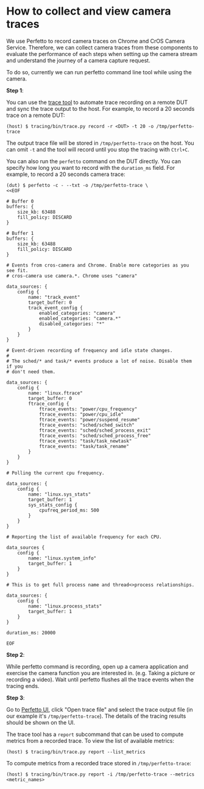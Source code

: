 # How to collect and view camera traces

We use Perfetto to record camera traces on Chrome and CrOS Camera Service.
Therefore, we can collect camera traces from these components to evaluate the
performance of each steps when setting up the camera stream and understand the
journey of a camera capture request.

To do so, currently we can run perfetto command line tool while using the
camera.

**Step 1**:

You can use the [trace tool](../tracing/bin/trace.py) to automate trace
recording on a remote DUT and sync the trace output to the host. For example, to
record a 20 seconds trace on a remote DUT:

```shell
(host) $ tracing/bin/trace.py record -r <DUT> -t 20 -o /tmp/perfetto-trace
```

The output trace file will be stored in `/tmp/perfetto-trace` on the host. You
can omit `-t` and the tool will record until you stop the tracing with `Ctrl+C`.

You can also run the `perfetto` command on the DUT directly. You can specify how
long you want to record with the `duration_ms` field. For example, to record a
20 seconds camera trace:

```shell
(dut) $ perfetto -c - --txt -o /tmp/perfetto-trace \
<<EOF

# Buffer 0
buffers: {
    size_kb: 63488
    fill_policy: DISCARD
}

# Buffer 1
buffers: {
    size_kb: 63488
    fill_policy: DISCARD
}

# Events from cros-camera and Chrome. Enable more categories as you see fit.
# cros-camera use camera.*. Chrome uses "camera"

data_sources: {
    config {
        name: "track_event"
        target_buffer: 0
        track_event_config {
            enabled_categories: "camera"
            enabled_categories: "camera.*"
            disabled_categories: "*"
        }
    }
}

# Event-driven recording of frequency and idle state changes.
#
# The sched/* and task/* events produce a lot of noise. Disable them if you
# don't need them.

data_sources: {
    config {
        name: "linux.ftrace"
        target_buffer: 0
        ftrace_config {
            ftrace_events: "power/cpu_frequency"
            ftrace_events: "power/cpu_idle"
            ftrace_events: "power/suspend_resume"
            ftrace_events: "sched/sched_switch"
            ftrace_events: "sched/sched_process_exit"
            ftrace_events: "sched/sched_process_free"
            ftrace_events: "task/task_newtask"
            ftrace_events: "task/task_rename"
        }
    }
}

# Polling the current cpu frequency.

data_sources: {
    config {
        name: "linux.sys_stats"
        target_buffer: 1
        sys_stats_config {
            cpufreq_period_ms: 500
        }
    }
}

# Reporting the list of available frequency for each CPU.

data_sources {
    config {
        name: "linux.system_info"
        target_buffer: 1
    }
}

# This is to get full process name and thread<>process relationships.

data_sources: {
    config {
        name: "linux.process_stats"
        target_buffer: 1
    }
}

duration_ms: 20000

EOF
```

**Step 2**:

While perfetto command is recording, open up a camera application and exercise
the camera function you are interested in. (e.g. Taking a picture or recording a
video). Wait until perfetto flushes all the trace events when the tracing ends.

**Step 3**:

Go to [Perfetto UI](https://ui.perfetto.dev/), click "Open trace file" and
select the trace output file (in our example it's `/tmp/perfetto-trace`). The
details of the tracing results should be shown on the UI.

<!---
TODO(b/212231270): Add instructions about how to use Perfett UI directly to
collect camera traces sent from each platforms once Perfetto UI supports
custom configuration.
-->

The trace tool has a `report` subcommand that can be used to compute metrics
from a recorded trace. To view the list of available metrics:

```shell
(host) $ tracing/bin/trace.py report --list_metrics
```

To compute metrics from a recorded trace stored in `/tmp/perfetto-trace`:

```shell
(host) $ tracing/bin/trace.py report -i /tmp/perfetto-trace --metrics <metric_names>
```
